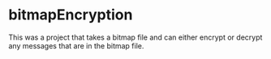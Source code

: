 # bitmapEncryption
This was a project that takes a bitmap file and can either encrypt or decrypt any messages that are in the bitmap file.
